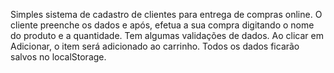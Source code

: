 Simples sistema de cadastro de clientes para entrega de compras online.
O cliente preenche os dados e após, efetua a sua compra digitando o nome
do produto e a quantidade. 
Tem algumas validações de dados.
Ao clicar em Adicionar, o item será adicionado ao carrinho.
Todos os dados ficarão salvos no localStorage.
